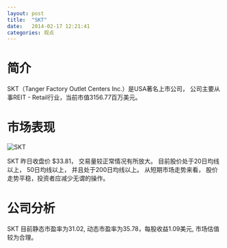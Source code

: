 ```yaml
---
layout: post
title:  "SKT"
date:   2014-02-17 12:21:41
categories: 观点
---
```


# 简介
SKT（Tanger Factory Outlet Centers Inc.）是USA著名上市公司，
公司主要从事REIT - Retail行业，当前市值3156.77百万美元。

# 市场表现

![SKT](http://finviz.com/chart.ashx?t=SKT&ty=c&ta=1&p=d&s=l)

SKT 昨日收盘价 $33.81，
交易量较正常情况有所放大。
目前股价处于20日均线以上，
50日均线以上，
并且处于200日均线以上。
从短期市场走势来看，
股价走势平稳，投资者应减少无谓的操作。

# 公司分析
SKT 目前静态市盈率为31.02, 动态市盈率为35.78，每股收益1.09美元,
市场估值较为合理。
